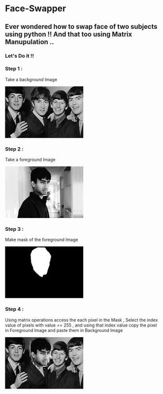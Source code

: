 # Face-Swapper

## Ever wondered how to swap face of two subjects using python !! And that too using Matrix Manupulation ..

### Let's Do it !! 

### Step 1 : 
Take  a background Image 

![](input/comp_background.jpg) 

### Step 2 :
Take a foreground Image 

![](input/comp_foreground.jpg) 


### Step 3 : 
Make mask of the foreground Image

![](input/comp_mask.jpg) 


### Step 4 :
Using matrix operations access the each pixel in the Mask , Select the index value of pixels with value == 255 , and using that index value copy the pixel in Foreground Image and paste them in Background Image  

![](output/composite.jpg) 
